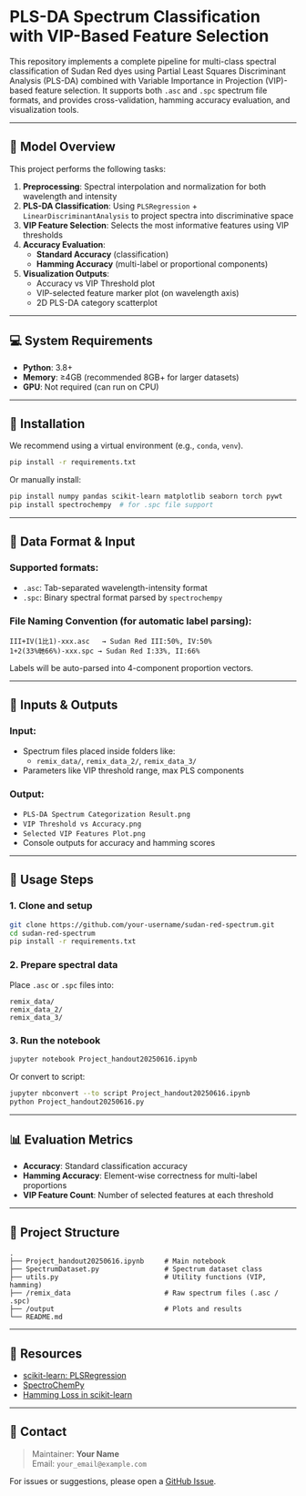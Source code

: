 # PLS-DA Spectrum Classification with VIP-Based Feature Selection

This repository implements a complete pipeline for multi-class spectral classification of Sudan Red dyes using Partial Least Squares Discriminant Analysis (PLS-DA) combined with Variable Importance in Projection (VIP)-based feature selection. It supports both `.asc` and `.spc` spectrum file formats, and provides cross-validation, hamming accuracy evaluation, and visualization tools.

---

## 📙 Model Overview

This project performs the following tasks:

1. **Preprocessing**: Spectral interpolation and normalization for both wavelength and intensity
2. **PLS-DA Classification**: Using `PLSRegression` + `LinearDiscriminantAnalysis` to project spectra into discriminative space
3. **VIP Feature Selection**: Selects the most informative features using VIP thresholds
4. **Accuracy Evaluation**:
   - **Standard Accuracy** (classification)
   - **Hamming Accuracy** (multi-label or proportional components)
5. **Visualization Outputs**:
   - Accuracy vs VIP Threshold plot
   - VIP-selected feature marker plot (on wavelength axis)
   - 2D PLS-DA category scatterplot

---

## 💻 System Requirements

- **Python**: 3.8+
- **Memory**: ≥4GB (recommended 8GB+ for larger datasets)
- **GPU**: Not required (can run on CPU)

---

## 🔧 Installation

We recommend using a virtual environment (e.g., `conda`, `venv`).

```bash
pip install -r requirements.txt
```

Or manually install:

```bash
pip install numpy pandas scikit-learn matplotlib seaborn torch pywt
pip install spectrochempy  # for .spc file support
```

---

## 📂 Data Format & Input

### Supported formats:

- `.asc`: Tab-separated wavelength-intensity format
- `.spc`: Binary spectral format parsed by `spectrochempy`

### File Naming Convention (for automatic label parsing):

```
III+IV(1比1)-xxx.asc   → Sudan Red III:50%, IV:50%
1+2(33%毑66%)-xxx.spc → Sudan Red I:33%, II:66%
```

Labels will be auto-parsed into 4-component proportion vectors.

---

## 🔄 Inputs & Outputs

### Input:

- Spectrum files placed inside folders like:
  - `remix_data/`, `remix_data_2/`, `remix_data_3/`
- Parameters like VIP threshold range, max PLS components

### Output:

- `PLS-DA Spectrum Categorization Result.png`
- `VIP Threshold vs Accuracy.png`
- `Selected VIP Features Plot.png`
- Console outputs for accuracy and hamming scores

---

## 🚀 Usage Steps

### 1. Clone and setup

```bash
git clone https://github.com/your-username/sudan-red-spectrum.git
cd sudan-red-spectrum
pip install -r requirements.txt
```

### 2. Prepare spectral data

Place `.asc` or `.spc` files into:

```text
remix_data/
remix_data_2/
remix_data_3/
```

### 3. Run the notebook

```bash
jupyter notebook Project_handout20250616.ipynb
```

Or convert to script:

```bash
jupyter nbconvert --to script Project_handout20250616.ipynb
python Project_handout20250616.py
```

---

## 📊 Evaluation Metrics

- **Accuracy**: Standard classification accuracy
- **Hamming Accuracy**: Element-wise correctness for multi-label proportions
- **VIP Feature Count**: Number of selected features at each threshold

---

## 📁 Project Structure

```text
.
├── Project_handout20250616.ipynb     # Main notebook
├── SpectrumDataset.py                # Spectrum dataset class
├── utils.py                          # Utility functions (VIP, hamming)
├── /remix_data                       # Raw spectrum files (.asc / .spc)
├── /output                           # Plots and results
└── README.md
```

---

## 🔗 Resources

- [scikit-learn: PLSRegression](https://scikit-learn.org/stable/modules/generated/sklearn.cross_decomposition.PLSRegression.html)
- [SpectroChemPy](https://www.spectrochempy.fr/)
- [Hamming Loss in scikit-learn](https://scikit-learn.org/stable/modules/generated/sklearn.metrics.hamming_loss.html)

---

## 📧 Contact

> Maintainer: **Your Name**\
> Email: `your_email@example.com`

For issues or suggestions, please open a [GitHub Issue](https://github.com/your-username/sudan-red-spectrum/issues).

